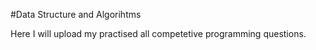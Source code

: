 #Data Structure and Algorihtms

Here I will upload my practised all competetive programming questions.
